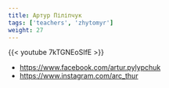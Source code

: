 ```yaml
---
title: Артур Піліпчук
tags: ['teachers', 'zhytomyr']
weight: 27
---
```

{{< youtube 7kTGNEoSIfE >}}

- https://www.facebook.com/artur.pylypchuk
- https://www.instagram.com/arc_thur

